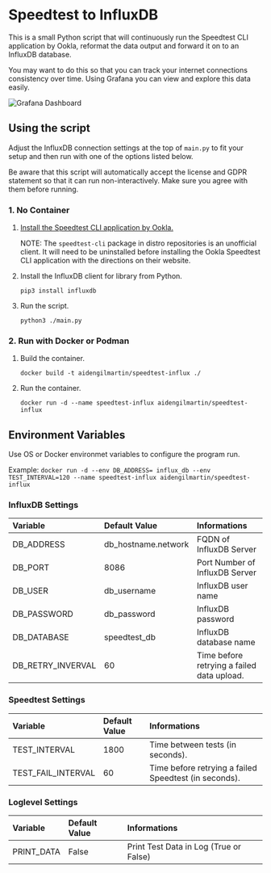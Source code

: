 # Speedtest to InfluxDB

This is a small Python script that will continuously run the Speedtest CLI application by Ookla, reformat the data output and forward it on to an InfluxDB database.

You may want to do this so that you can track your internet connections consistency over time. Using Grafana you can view and explore this data easily.

![Grafana Dashboard](https://i.imgur.com/8cUdMy7.png)

## Using the script

Adjust the InfluxDB connection settings at the top of `main.py` to fit your setup and then run with one of the options listed below.

Be aware that this script will automatically accept the license and GDPR statement so that it can run non-interactively. Make sure you agree with them before running.

### 1. No Container

1. [Install the Speedtest CLI application by Ookla.](https://www.speedtest.net/apps/cli)

    NOTE: The `speedtest-cli` package in distro repositories is an unofficial client. It will need to be uninstalled before installing the Ookla Speedtest CLI application with the directions on their website.

2. Install the InfluxDB client for library from Python.

    `pip3 install influxdb`

3. Run the script.

    `python3 ./main.py`

### 2. Run with Docker or Podman

1. Build the container.

    `docker build -t aidengilmartin/speedtest-influx ./`

2. Run the container.

    `docker run -d --name speedtest-influx aidengilmartin/speedtest-influx`

## Environment Variables

Use OS or Docker environmet variables to configure the program run.

Example: `docker run -d --env DB_ADDRESS= influx_db --env TEST_INTERVAL=120 --name speedtest-influx aidengilmartin/speedtest-influx`
### InfluxDB Settings

| Variable          | Default Value        | Informations                                                 |
|:------------------|:---------------------|:-------------------------------------------------------------|
| DB_ADDRESS        | db_hostname.network  | FQDN of InfluxDB Server                                      |
| DB_PORT           | 8086                 | Port Number of InfluxDB Server                               |
| DB_USER           | db_username          | InfluxDB user name                                           |
| DB_PASSWORD       | db_password          | InfluxDB password                                            |
| DB_DATABASE       | speedtest_db         | InfluxDB database name                                       |
| DB_RETRY_INVERVAL | 60                   | Time before retrying a failed data upload.                   |


### Speedtest Settings

| Variable           | Default Value          | Informations                                               |
|:-------------------|:-----------------------|:-----------------------------------------------------------|
| TEST_INTERVAL      | 1800                   | Time between tests (in seconds).                           |
| TEST_FAIL_INTERVAL | 60                     | Time before retrying a failed Speedtest (in seconds).      |

### Loglevel Settings

| Variable         | Default Value          | Informations                                                                                  |
|:-----------------|:-----------------------|:----------------------------------------------------------------------------------------------|
| PRINT_DATA       | False                  | Print Test Data in Log (True or False)                                                        | 

